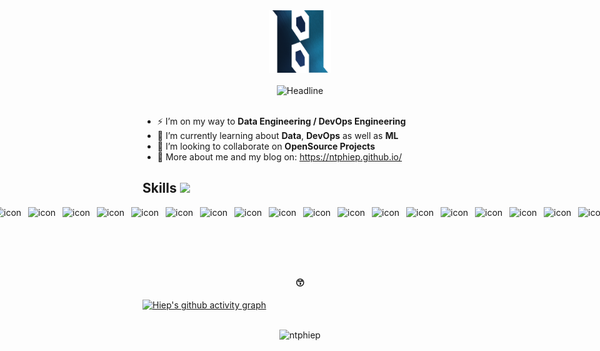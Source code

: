 <div id="header" align="center">
  <a href="https://ntphiep.github.io/"><img src="assets/imgs/logo.png" alt="logo" style="height: 100px; width:100px;"/></a>
  <br>
  <br>
  <div align=center>
        <img src="https://readme-typing-svg.herokuapp.com?color=%FFCCCC&size=32&center=true&vCenter=true&width=600&height=50&lines=Xin+chào,+mình+là+Hiệp+%F0%9F%90%B3;¡Solo+un+soñador!+%F0%9F%92%B3;Data+Engineer+%F0%9F%92%A4" alt="Headline" />
  </div>
</div>

<br>

- ⚡ I’m on my way to **Data Engineering / DevOps Engineering**
- 🌱 I’m currently learning about **Data**, **DevOps** as well as **ML**
- 👯 I’m looking to collaborate on **OpenSource Projects**
- 🔭 More about me and my blog on: https://ntphiep.github.io/


<!-- <h1 align="center">Hi there, my name is Hiep.</h1>
<h3 align="center">Just a man!</h3>

<h4 align="center">🚬</h4> -->

  
<!--

Here are some ideas to get you started:

- 🔭 I’m currently working on ...
- 🌱 I’m currently learning ...
- 👯 I’m looking to collaborate on ...
- 🤔 I’m looking for help with ...
- 💬 Ask me about ...
- 📫 How to reach me: ...
- 😄 Pronouns: ...
- ⚡ Fun fact: ...
-->




<h2> Skills <img src = "https://media2.giphy.com/media/QssGEmpkyEOhBCb7e1/giphy.gif?cid=ecf05e47a0n3gi1bfqntqmob8g9aid1oyj2wr3ds3mg700bl&rid=giphy.gif" width = 32px > </h2>

<div style="display: flex; align: center; justify-content: center;">

  <img src="https://skillicons.dev/icons?i=python" alt="icon" data-canonical-src="https://techstack-generator.vercel.app/docker-icon.svg" style="max-width: 50%; margin: 0 5px" width="45" height="45">
    
  <img src="https://skillicons.dev/icons?i=docker" alt="icon" data-canonical-src="https://techstack-generator.vercel.app/docker-icon.svg" style="max-width: 50%; margin: 0 5px" width="45" height="45">
  
  <img src="https://skillicons.dev/icons?i=linux" alt="icon" data-canonical-src="https://techstack-generator.vercel.app/docker-icon.svg" style="max-width: 50%; margin: 0 5px" width="45" height="45">

  <img src="https://skillicons.dev/icons?i=postgres" alt="icon" data-canonical-src="https://techstack-generator.vercel.app/docker-icon.svg" style="max-width: 50%; margin: 0 5px" width="45" height="45">

  <img src="https://skillicons.dev/icons?i=mysql" alt="icon" data-canonical-src="https://techstack-generator.vercel.app/docker-icon.svg" style="max-width: 50%; margin: 0 5px" width="45" height="45">

  <img src="https://skillicons.dev/icons?i=mongo" alt="icon" data-canonical-src="https://techstack-generator.vercel.app/docker-icon.svg" style="max-width: 50%; margin: 0 5px" width="45" height="45">

  <img src="https://skillicons.dev/icons?i=redis" alt="icon" data-canonical-src="https://techstack-generator.vercel.app/docker-icon.svg" style="max-width: 50%; margin: 0 5px" width="45" height="45">

  <img src="https://skillicons.dev/icons?i=vscode" alt="icon" data-canonical-src="https://techstack-generator.vercel.app/docker-icon.svg" style="max-width: 50%; margin: 0 5px" width="45" height="45">

  <img src="https://skillicons.dev/icons?i=github" alt="icon" data-canonical-src="https://techstack-generator.vercel.app/docker-icon.svg" style="max-width: 50%; margin: 0 5px" width="45" height="45">

  <img src="https://skillicons.dev/icons?i=git" alt="icon" data-canonical-src="https://techstack-generator.vercel.app/docker-icon.svg" style="max-width: 50%; margin: 0 5px" width="45" height="45">

  <img src="https://skillicons.dev/icons?i=django" alt="icon" data-canonical-src="https://techstack-generator.vercel.app/docker-icon.svg" style="max-width: 50%; margin: 0 5px" width="45" height="45">

  <img src="https://skillicons.dev/icons?i=neovim" alt="icon" data-canonical-src="https://techstack-generator.vercel.app/docker-icon.svg" style="max-width: 50%; margin: 0 5px" width="45" height="45">

  <img src="https://skillicons.dev/icons?i=kafka" alt="icon" data-canonical-src="https://techstack-generator.vercel.app/docker-icon.svg" style="max-width: 50%; margin: 0 5px" width="45" height="45">

  <img src="https://skillicons.dev/icons?i=premiere" alt="icon" data-canonical-src="https://techstack-generator.vercel.app/docker-icon.svg" style="max-width: 50%; margin: 0 5px" width="45" height="45">

  <img src="https://skillicons.dev/icons?i=java" alt="icon" data-canonical-src="https://techstack-generator.vercel.app/docker-icon.svg" style="max-width: 50%; margin: 0 5px" width="45" height="45">

  <img src="https://skillicons.dev/icons?i=spring" alt="icon" data-canonical-src="https://techstack-generator.vercel.app/docker-icon.svg" style="max-width: 50%; margin: 0 5px" width="45" height="45">

  <img src="https://skillicons.dev/icons?i=js" alt="icon" data-canonical-src="https://techstack-generator.vercel.app/docker-icon.svg" style="max-width: 50%; margin: 0 5px" width="45" height="45">

  <img src="https://skillicons.dev/icons?i=rust" alt="icon" data-canonical-src="https://techstack-generator.vercel.app/docker-icon.svg" style="max-width: 50%; margin: 0 5px" width="45" height="45">

  <img src="https://skillicons.dev/icons?i=k8s" alt="icon" data-canonical-src="https://techstack-generator.vercel.app/docker-icon.svg" style="max-width: 50%; margin: 0 5px" width="45" height="45">

  <img src="https://skillicons.dev/icons?i=gcp" alt="icon" data-canonical-src="https://techstack-generator.vercel.app/docker-icon.svg" style="max-width: 50%; margin: 0 5px" width="45" height="45">
</div>



<br><br>


<h4 align="center">😙</h4>


[![Hiep's github activity graph](https://github-readme-activity-graph.vercel.app/graph?username=ntphiep&theme=react-dark)](https://github.com/ntphiep/github-readme-activity-graph)
<br><br>



<p align="center"><img src="https://komarev.com/ghpvc/?username=ntphiep&label=Profile%20views&color=0e75b6&style=flat" alt="ntphiep" /></p>


<!--

## GitHub Analytics ⚙️ &nbsp;
<p align="">
<a href="https://github.com/ntphiep">
  <img height="180em" src="https://github-readme-stats-eight-theta.vercel.app/api/top-langs/?username=ntphiep&layout=compact&langs_count=8&theme=algolia" style="margin: 0 10px"/> 
  <img height="180em" src="https://github-readme-stats-eight-theta.vercel.app/api?username=ntphiep&show_icons=true&theme=algolia&include_all_commits=true&count_private=true" style="margin: 0 10px"/>
</a>
</p>
-->
